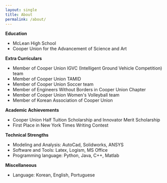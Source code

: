 ```yaml
---
layout: single
title: About
permalink: /about/
---
```

**Education**
- McLean High School
- Cooper Union for the Advancement of Science and Art

**Extra Curriculars**
- Member of Cooper Union IGVC (Intelligent Ground Vehicle Competition) team
- Member of Cooper Union TAMID
- Member of Cooper Union Soccer team
- Member of Engineers Without Borders in Cooper Union Chapter
- Member of Cooper Union Women's Volleyball team
- Member of Korean Association of Cooper Union

**Academic Achievements**
- Cooper Union Half Tuition Scholarship and Innovator Merit Scholarship
- First Place in New York Times Writing Contest

**Technical Strengths**
- Modeling and Analysis: AutoCad, Solidworks, ANSYS
- Software and Tools: Latex, Logism, MS Office
- Programming language: Python, Java, C++, Matlab

**Miscellaneous**
- Language: Korean, English, Portuguese
